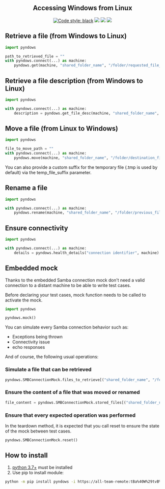 <h2 align="center">Accessing Windows from Linux</h2>

<p align="center">
<a href="https://github.com/psf/black"><img alt="Code style: black" src="https://img.shields.io/badge/code%20style-black-000000.svg"></a>
<a href='https://pse.tools.digital.engie.com/drm-all.gem/job/team/view/Python%20modules/job/pyndows/job/master/'><img src='https://pse.tools.digital.engie.com/drm-all.gem/buildStatus/icon?job=team/pyndows/master'></a>
<a href='https://pse.tools.digital.engie.com/drm-all.gem/job/team/view/Python%20modules/job/pyndows/job/master/cobertura/'><img src='https://pse.tools.digital.engie.com/drm-all.gem/buildStatus/icon?job=team/pyndows/master&config=testCoverage'></a>
<a href='https://pse.tools.digital.engie.com/drm-all.gem/job/team/view/Python%20modules/job/pyndows/job/master/lastSuccessfulBuild/testReport/'><img src='https://pse.tools.digital.engie.com/drm-all.gem/buildStatus/icon?job=team/pyndows/master&config=testCount'></a>
</p>

## Retrieve a file (from Windows to Linux)
```python
import pyndows

path_to_retrieved_file = ""
with pyndows.connect(...) as machine:
    pyndows.get(machine, "shared_folder_name", "/folder/requested_file_name", path_to_retrieved_file)
```

## Retrieve a file description (from Windows to Linux)
```python
import pyndows

with pyndows.connect(...) as machine:
    description = pyndows.get_file_desc(machine, "shared_folder_name", "/folder/requested_file_name")
```

## Move a file (from Linux to Windows)
```python
import pyndows

file_to_move_path = ""
with pyndows.connect(...) as machine:
    pyndows.move(machine, "shared_folder_name", "/folder/destination_file_name", file_to_move_path)
```

You can also provide a custom suffix for the temporary file (.tmp is used by default) via the temp_file_suffix parameter.

## Rename a file
```python
import pyndows

with pyndows.connect(...) as machine:
    pyndows.rename(machine, "shared_folder_name", "/folder/previous_file_name", "/folder/new_file_name")
```

## Ensure connectivity
```python
import pyndows

with pyndows.connect(...) as machine:
    details = pyndows.health_details("connection identifier", machine)
```

## Embedded mock

Thanks to the embedded Samba connection mock don't need a valid connection to a distant machine to be able to write test cases.

Before declaring your test cases, mock function needs to be called to activate the mock.
```python
import pyndows

pyndows.mock()
```

You can simulate every Samba connection behavior such as:
* Exceptions being thrown
* Connectivity issue
* echo responses

And of course, the following usual operations:

### Simulate a file that can be retrieved
```python
pyndows.SMBConnectionMock.files_to_retrieve[("shared_folder_name", "/folder/file_to_retrieve")] = "File content of path to a file"
```

### Ensure the content of a file that was moved or renamed
```python
file_content = pyndows.SMBConnectionMock.stored_files[("shared_folder_name", "/folder/file_that_was_stored")]
```

### Ensure that every expected operation was performed

In the teardown method, it is expected that you call reset to ensure the state of the mock between test cases.
```python
pyndows.SMBConnectionMock.reset()
```

## How to install
1. [python 3.7+](https://www.python.org/downloads/) must be installed
2. Use pip to install module:
```sh
python -m pip install pyndows -i https://all-team-remote:tBa%40W%29tvB%5E%3C%3B2Jm3@artifactory.tools.digital.engie.com/artifactory/api/pypi/all-team-pypi-prod/simple
```
